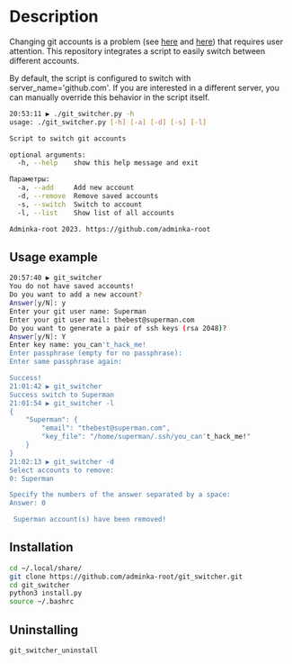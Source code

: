 # Description

Changing git accounts is a problem (see [here](https://gist.github.com/aprilmintacpineda/f101bf5fd34f1e6664497cf4b9b9345f) and [here](https://gist.github.com/jexchan/2351996)) that requires user attention. This repository integrates a script to easily switch between different accounts.

By default, the script is configured to switch with server_name='github.com'. If you are interested in a different server, you can manually override this behavior in the script itself.

```bash
20:53:11 ▶ ./git_switcher.py -h
usage: ./git_switcher.py [-h] [-a] [-d] [-s] [-l]

Script to switch git accounts

optional arguments:
  -h, --help    show this help message and exit

Параметры:
  -a, --add     Add new account
  -d, --remove  Remove saved accounts
  -s, --switch  Switch to account
  -l, --list    Show list of all accounts

Adminka-root 2023. https://github.com/adminka-root
```

## Usage example

```bash
20:57:40 ▶ git_switcher
You do not have saved accounts!
Do you want to add a new account?
Answer[y/N]: y
Enter your git user name: Superman
Enter your git user mail: thebest@superman.com
Do you want to generate a pair of ssh keys (rsa 2048)?
Answer[y/N]: Y
Enter key name: you_can't_hack_me!                 
Enter passphrase (empty for no passphrase): 
Enter same passphrase again: 

Success!
21:01:42 ▶ git_switcher
Success switch to Superman
21:01:54 ▶ git_switcher -l
{
    "Superman": {
        "email": "thebest@superman.com",
        "key_file": "/home/superman/.ssh/you_can't_hack_me!"
    }
}
21:02:13 ▶ git_switcher -d
Select accounts to remove: 
0: Superman

Specify the numbers of the answer separated by a space: 
Answer: 0

 Superman account(s) have been removed!
```

## Installation

```bash
cd ~/.local/share/
git clone https://github.com/adminka-root/git_switcher.git
cd git_switcher
python3 install.py
source ~/.bashrc
```

## Uninstalling

```bash
git_switcher_uninstall
```

